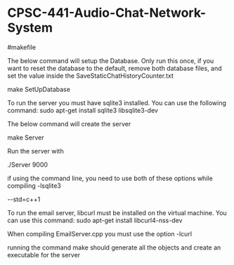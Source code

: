 # CPSC-441-Audio-Chat-Network-System

#makefile

The below command will setup the Database. Only run this once, if you want to reset the database to the default, remove both database files, and set the value inside the SaveStaticChatHistoryCounter.txt 

make SetUpDatabase

To run the server you must have sqlite3 installed. You can use the following command: sudo apt-get install sqlite3 libsqlite3-dev

The below command will create the server

make Server

Run the server with

./Server 9000

if using the command line, you need to use both of these options while compiling
-lsqlite3

--std=c++1


To run the email server, libcurl must be installed on the virtual machine. You can use this command:  sudo apt-get install libcurl4-nss-dev


When compiling EmailServer.cpp you must use the option -lcurl

running the command make should generate all the objects and create an executable for the server

